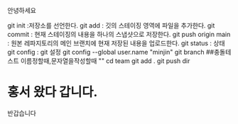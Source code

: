 안녕하세요

git init :저장소를 선언한다. 
git add : 깃의 스테이징 영역에 파일을 추가한다. 
git commit : 현재 스테이징의 내용을 하나의 스냅샷으로 저장한다. 
git push origin main : 원본 레파지토리의 메인 브랜치에 현재 저장된 내용을 업로드한다. 
git status : 상태
git config : git 설정
git config --global user.name "minjin"
git branch
##충돌테스트
이름정할때,문자열을작성할때 ""
cd team
git add .
git push
dir
# 홍서 왔다 갑니다.   
반갑습니다